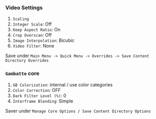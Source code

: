###  Video Settings

1. `Scaling`
  1. `Integer Scale`: Off
  2. `Keep Aspect Ratio`: On
  3. `Crop Overscan`: Off
2. `Image Interpolation`: Bicubic
3. `Video Filter`: None

Save under `Main Menu -> Quick Menu -> Overrides -> Save Content Directory Overrides`

### `Gambatte` core

1. `GB Colorization`: internal / use color categories
2. `Color Correction`: OFF 
3. `Dark Filter Level (%)`: 0 
4. `Interframe Blending`: Simple

Saver under `Manage Core Options / Save Content Directory Options`